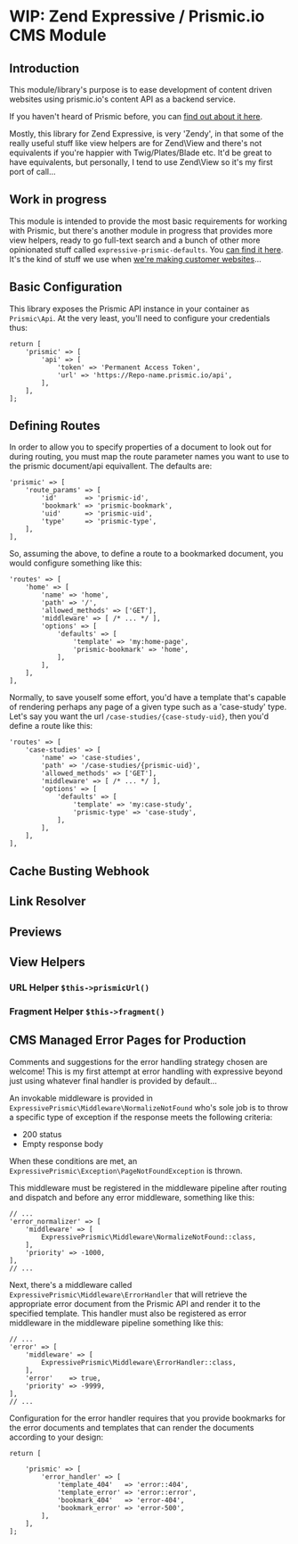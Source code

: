# WIP: Zend Expressive / Prismic.io CMS Module

## Introduction

This module/library's purpose is to ease development of content driven websites using prismic.io's content API as a backend service.

If you haven't heard of Prismic before, you can [find out about it here](https://prismic.io).

Mostly, this library for Zend Expressive, is very 'Zendy', in that some of the really useful stuff like view helpers are for Zend\View and there's not equivalents if you're happier with Twig/Plates/Blade etc. It'd be great to have equivalents, but personally, I tend to use Zend\View so it's my first port of call…

## Work in progress

This module is intended to provide the most basic requirements for working with Prismic, but there's another module in progress that provides more view helpers, ready to go full-text search and a bunch of other more opinionated stuff called `expressive-prismic-defaults`. You [can find it here](https://github.com/netglue/Expressive-Prismic-Defaults). It's the kind of stuff we use when [we're making customer websites](https://netglue.uk)…



## Basic Configuration

This library exposes the Prismic API instance in your container as `Prismic\Api`. At the very least, you'll need to configure your credentials thus:
    
    return [
        'prismic' => [
            'api' => [
                'token' => 'Permanent Access Token',
                'url' => 'https://Repo-name.prismic.io/api',
            ],
        ],
    ];

## Defining Routes

In order to allow you to specify properties of a document to look out for during routing, you must map the route parameter names you want to use to the prismic document/api equivallent. The defaults are:
    
    'prismic' => [
        'route_params' => [
            'id'       => 'prismic-id',
            'bookmark' => 'prismic-bookmark',
            'uid'      => 'prismic-uid',
            'type'     => 'prismic-type',
        ],
    ],

So, assuming the above, to define a route to a bookmarked document, you would configure something like this:
    
    'routes' => [
        'home' => [
            'name' => 'home',
            'path' => '/',
            'allowed_methods' => ['GET'],
            'middleware' => [ /* ... */ ],
            'options' => [
                'defaults' => [
                    'template' => 'my:home-page',
                    'prismic-bookmark' => 'home',
                ],
            ],
        ],
    ],

Normally, to save youself some effort, you'd have a template that's capable of rendering perhaps any page of a given type such as a 'case-study' type. Let's say you want the url `/case-studies/{case-study-uid}`, then you'd define a route like this:
    
    'routes' => [
        'case-studies' => [
            'name' => 'case-studies',
            'path' => '/case-studies/{prismic-uid}',
            'allowed_methods' => ['GET'],
            'middleware' => [ /* ... */ ],
            'options' => [
                'defaults' => [
                    'template' => 'my:case-study',
                    'prismic-type' => 'case-study',
                ],
            ],
        ],
    ],

## Cache Busting Webhook

## Link Resolver

## Previews

## View Helpers

### URL Helper `$this->prismicUrl()`

### Fragment Helper `$this->fragment()`

## CMS Managed Error Pages for Production

Comments and suggestions for the error handling strategy chosen are welcome! This is my first attempt at error handling with expressive beyond just using whatever final handler is provided by default…

An invokable middleware is provided in `ExpressivePrismic\Middleware\NormalizeNotFound` who's sole job is to throw a specific type of exception if the response meets the following criteria:

* 200 status
* Empty response body

When these conditions are met, an `ExpressivePrismic\Exception\PageNotFoundException` is thrown.

This middleware must be registered in the middleware pipeline after routing and dispatch and before any error middleware, something like this:
    
    // ...
    'error_normalizer' => [
        'middleware' => [
            ExpressivePrismic\Middleware\NormalizeNotFound::class,
        ],
        'priority' => -1000,
    ],
    // ...

Next, there's a middleware called `ExpressivePrismic\Middleware\ErrorHandler` that will retrieve the appropriate error document from the Prismic API and render it to the specified template. This handler must also be registered as error middleware in the middleware pipeline something like this:

    // ...
    'error' => [
        'middleware' => [
            ExpressivePrismic\Middleware\ErrorHandler::class,
        ],
        'error'    => true,
        'priority' => -9999,
    ],
    // ...

Configuration for the error handler requires that you provide bookmarks for the error documents and templates that can render the documents according to your design:
    
    return [

        'prismic' => [
            'error_handler' => [
                'template_404'   => 'error::404',
                'template_error' => 'error::error',
                'bookmark_404'   => 'error-404',
                'bookmark_error' => 'error-500',
            ],
        ],
    ];


